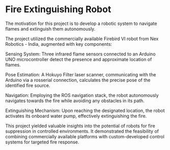 # Fire Extinguishing Robot
The motivation for this project is to develop a robotic system to navigate flames and extinguish them autonomously.
 
The project utilized the commercially available Firebird VI robot from Nex Robotics - India, augmented with key components:

Sensing System: Three infrared flame sensors connected to an Arduino UNO microcontroller detect the presence and approximate location of flames.

Pose Estimation: A Hokuyo Filter laser scanner, communicating with the Arduino via a rosserial connection, calculates the precise pose of the identified fire source.

Navigation: Employing the ROS navigation stack, the robot autonomously navigates towards the fire while avoiding any obstacles in its path.

Extinguishing Mechanism: Upon reaching the designated location, the robot activates its onboard water pump, effectively extinguishing the fire.

This project yielded valuable insights into the potential of robots for fire suppression in controlled environments. It demonstrated the feasibility of combining commercially available platforms with custom-developed control systems for targeted fire response. 


